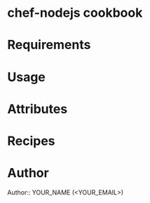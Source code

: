 # chef-nodejs cookbook

# Requirements

# Usage

# Attributes

# Recipes

# Author

Author:: YOUR_NAME (<YOUR_EMAIL>)
